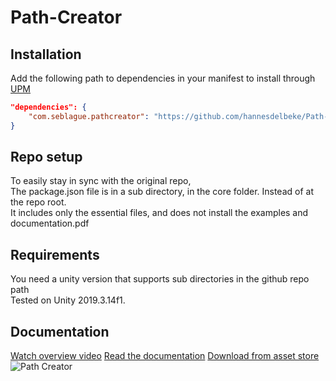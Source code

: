 # Path-Creator

## Installation
Add the following path to dependencies in your manifest to install through [UPM](https://docs.unity3d.com/Packages/com.unity.package-manager-ui@1.8/manual/index.html)  
```json
"dependencies": {
    "com.seblague.pathcreator": "https://github.com/hannesdelbeke/Path-Creator.git?path=/Assets/PathCreator/Core",  
}
```

## Repo setup 
To easily stay in sync with the original repo,  
The package.json file is in a sub directory, in the core folder. Instead of at the repo root.  
It includes only the essential files, and does not install the examples and documentation.pdf  

## Requirements
You need a unity version that supports sub directories in the github repo path  
Tested on Unity 2019.3.14f1.

## Documentation    
[Watch overview video](https://www.youtube.com/watch?v=saAQNRSYU9k)
[Read the documentation](https://docs.google.com/document/d/1-FInNfD2GC-fVXO6KyeTSp9OSKst5AzLxDaBRb69b-Y/edit?usp=sharing)
[Download from asset store](https://assetstore.unity.com/packages/tools/utilities/b-zier-path-creator-136082)
![Path Creator](https://i.imgur.com/xqTCNWK.png)
